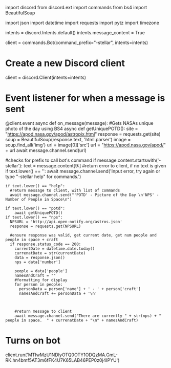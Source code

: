 import discord
from discord.ext import commands
from bs4 import BeautifulSoup

import json
import datetime
import requests
import pytz 
import timezone





intents = discord.Intents.default()
intents.message_content = True

client = commands.Bot(command_prefix="-stellar", intents=intents)
# Create a new Discord client
client = discord.Client(intents=intents)


# Event listener for when a message is sent
@client.event
async def on_message(message):
  #Gets NASAs unique photo of the day using BS4
  async def getUniquePOTD():
    site = "https://apod.nasa.gov/apod/astropix.html"
    response = requests.get(site)
    soup = BeautifulSoup(response.text, 'html.parser')
    image = soup.find_all('img')
    url = image[0]['src']
    url = "https://apod.nasa.gov/apod/" + url
    await message.channel.send(url)

  #checks for prefix to call bot's command
  if message.content.startswith('-stellar'):
    text = message.content[9:]
    #return error to client, if no text is given
    if text.lower() == '':
      await message.channel.send('Input error, try again or type "-stellar help" for commands.')
      
    if text.lower() == "help":
      #return message to client, with list of commands
      await message.channel.send("'POTD' - Picture of the Day \n'NPS' - Number of People in Space\n")

    if text.lower() == "potd":
        await getUniquePOTD()
    if text.lower() == "nps":
      NPSURL = 'http://api.open-notify.org/astros.json'
      response = requests.get(NPSURL)

      #ensure response was valid, get current date, get num people and people in space + craft
      if response.status_code == 200:
        currentDate = datetime.date.today()
        currenatDate = str(currentDate)
        data = response.json()
        nps = data['number']
        
        people = data['people']
        namesAndCraft = ""
        #formatting for display
        for person in people:
          personData = person['name'] + ' - ' + person['craft']
          namesAndCraft += personData + '\n'
          
                        
          
        #return message to client
        await message.channel.send("There are currently " + str(nps) + " people in space.  " + currenatDate + "\n" + namesAndCraft)

    

      

# Turns on bot
client.run('MTIwMzU1NDIyOTQ0OTY1ODQzMA.GmL-RK.hn4bmf5AT3m6fFK4U7K65LAB46PEP0z0j4IPYU')


